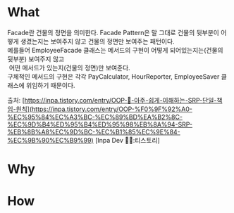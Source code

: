 # What

Facade란 건물의 정면을 의미한다. Facade Pattern은 말 그대로 건물의 뒷부분이 어떻게 생겼는지는 보여주지 않고 건물의 정면만 보여주는 패턴이다.  
예를들어 EmployeeFacade 클래스는 메서드의 구현이 어떻게 되어있는지는(건물의 뒷부분) 보여주지 않고  
 어떤 메서드가 있는지(건물의 정면)만 보여준다.   
구체적인 메서드의 구현은 각각 PayCalculator, HourReporter, EmployeeSaver 클래스에 위임하기 때문이다.

출처: [https://inpa.tistory.com/entry/OOP-💠-아주-쉽게-이해하는-SRP-단일-책임-원칙](https://inpa.tistory.com/entry/OOP-%F0%9F%92%A0-%EC%95%84%EC%A3%BC-%EC%89%BD%EA%B2%8C-%EC%9D%B4%ED%95%B4%ED%95%98%EB%8A%94-SRP-%EB%8B%A8%EC%9D%BC-%EC%B1%85%EC%9E%84-%EC%9B%90%EC%B9%99) [Inpa Dev 👨‍💻:티스토리]


# Why


# How